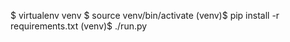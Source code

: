 $ virtualenv venv
$ source venv/bin/activate
(venv)$ pip install -r requirements.txt
(venv)$ ./run.py
```
